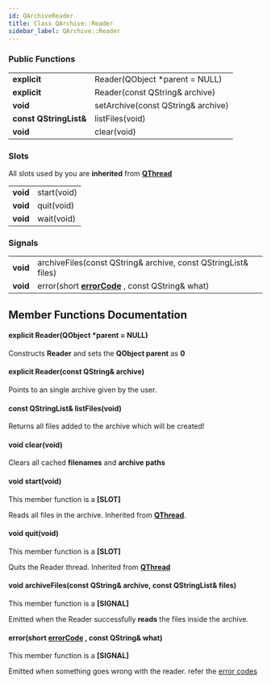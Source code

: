 ```yaml
---
id: QArchiveReader
title: Class QArchive::Reader
sidebar_label: QArchive::Reader
---
```


### Public Functions

|                                   |                                                                                   |
|-----------------------------------|-----------------------------------------------------------------------------------|
| **explicit**                      | Reader(QObject *parent = NULL)                                                    |
| **explicit**                      | Reader(const QString& archive)                                                    |
| **void**                          | setArchive(const QString& archive)                                                |
| **const QStringList&**            | listFiles(void)                                                                   |
| **void**                          | clear(void)                                                                       |

### Slots

All slots used by you are **inherited** from **[QThread](http://doc.qt.io/qt-5/qthread.html)**

|               |             |
|---------------|-------------|
| **void**  	| start(void) |
| **void**      | quit(void)  |
| **void**      | wait(void)  |

### Signals

|                     |                                                                                 |
|---------------------|---------------------------------------------------------------------------------|
| **void**            | archiveFiles(const QString& archive, const QStringList& files)                  |
| **void**  	      | error(short **[errorCode](QArchiveErrorCodes.md)** , const QString& what)	    |  

## Member Functions Documentation 

#### explicit Reader(QObject *parent = NULL)

Constructs **Reader** and sets the **QObject parent** as **0**

#### explicit Reader(const QString& archive)

Points to an single archive given by the user.

#### const QStringList& listFiles(void)

Returns all files added to the archive which will be created!

#### void clear(void)

Clears all cached **filenames** and **archive paths**

#### void start(void)
This member function is a **[SLOT]**

Reads all files in the archive. Inherited from **[QThread](http://doc.qt.io/qt-5/qthread.html)**.

#### void quit(void)
This member function is a **[SLOT]**

Quits the Reader thread. Inherited from **[QThread](http://doc.qt.io/qt-5/qthread.html)**

#### void archiveFiles(const QString& archive, const QStringList& files)
This member function is a **[SIGNAL]**

Emitted when the Reader successfully **reads** the files inside the archive.

#### error(short **[errorCode](QArchiveErrorCodes.md)** , const QString& what)
This member function is a **[SIGNAL]**

Emitted when something goes wrong with the reader. refer the [error codes](QArchiveErrorCodes.md)
